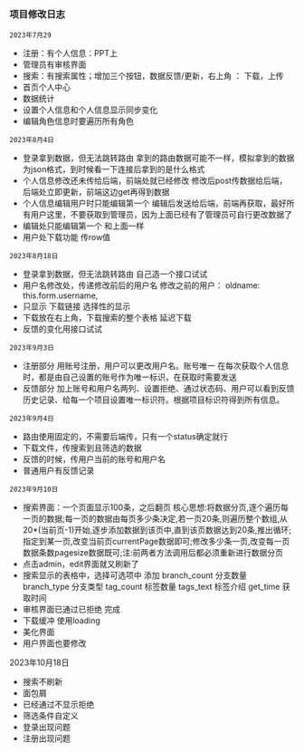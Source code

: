 ### 项目修改日志

`2023年7月29`
- 注册：有个人信息：PPT上
- 管理员有审核界面
- 搜索：有搜索属性；增加三个按钮，数据反馈/更新，右上角 ： 下载，上传
- 首页个人中心
- 数据统计
- 设置个人信息和个人信息显示同步变化
- 编辑角色信息时要遍历所有角色

`2023年8月4日`
- 登录拿到数据，但无法跳转路由
拿到的路由数据可能不一样，模拟拿到的数据为json格式，到时候看一下连接后拿到的是什么格式 
- 个人信息修改还未传给后端，前端处就已经修改
修改后post传数据给后端，后端处立即更新，前端这边get再得到数据
- 个人信息编辑用户时只能编辑第一个
编辑后发送给后端，前端再获取，最好所有用户这里，不要获取到管理员，因为上面已经有了管理员可自行更改数据了
- 编辑处只能编辑第一个
和上面一样
- 用户处下载功能
传row值

`2023年8月18日`
- 登录拿到数据，但无法跳转路由
自己造一个接口试试
- 用户名修改处，传递修改前后的用户名
修改之前的用户： oldname: this.form.username,
- 只显示 下载链接
选择性的显示
- 下载放在右上角，下载搜索的整个表格
延迟下载
- 反馈的变化用接口试试

`2023年9月3日`
- 注册部分 用账号注册，用户可以更改用户名。账号唯一
在每次获取个人信息时，都是由自己设置的账号作为唯一标识，在获取时需要发送
- 反馈部分 加上账号和用户名两列、设置拒绝、通过状态码、用户可以看到反馈历史记录、给每一个项目设置唯一标识符。根据项目标识符得到所有信息。

`2023年9月4日`
- 路由使用固定的，不需要后端传，只有一个status确定就行
- 下载文件，传搜索到且筛选的数据
- 反馈的时候，传用户当前的账号和用户名
- 普通用户有反馈记录

`2023年9月10日`
- 搜索界面：一个页面显示100条，之后翻页 
核心思想:将数据分页,逐个遍历每一页的数据;每一页的数据由每页多少条决定,若一页20条,则遍历整个数组,从20*(当前页-1)开始,逐步添加数据到该页中,直到该页数据达到20条,推出循环;指定到某一页,改变当前页currentPage数据即可;修改多少条一页,改变每一页数据条数pagesize数据既可;注:前两者方法调用后都必须重新进行数据分页
- 点击admin，edit界面就又刷新了
- 搜索显示的表格中，选择可选项中 添加
branch_count 分支数量 
branch_type 分支类型
tag_count 标签数量
tags_text 标签介绍
get_time 获取时间
- 审核界面已通过已拒绝
完成
- 下载缓冲
使用loading
- 美化界面
- 用户界面也要修改

2023年10月18日
- 搜索不刷新
- 面包屑
- 已经通过不显示拒绝
- 筛选条件自定义
- 登录出现问题
- 注册出现问题
